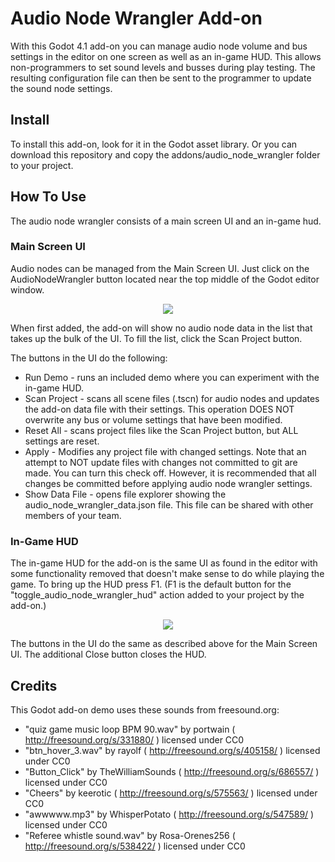 # Audio Node Wrangler Add-on

With this Godot 4.1 add-on you can manage audio node volume and bus settings in the editor on one screen as well as an in-game HUD. This allows non-programmers to set sound levels and busses during play testing. The resulting configuration file can then be sent to the programmer to update the sound node settings.

## Install

To install this add-on, look for it in the Godot asset library. Or you can download this repository and copy the addons/audio_node_wrangler folder to your project.

## How To Use

The audio node wrangler consists of a main screen UI and an in-game hud.

### Main Screen UI
Audio nodes can be managed from the Main Screen UI. Just click on the AudioNodeWrangler button located near the top middle of the Godot editor window.

<p align="center">
<img src="./readme_images/audio_node_wrangler_ui.png" />
</p>

When first added, the add-on will show no audio node data in the list that takes up the bulk of the UI. To fill the list, click the Scan Project button.

The buttons in the UI do the following:

- Run Demo - runs an included demo where you can experiment with the in-game HUD.
- Scan Project - scans all scene files (.tscn) for audio nodes and updates the add-on data file with their settings. This operation DOES NOT overwrite any bus or volume settings that have been modified.
- Reset All - scans project files like the Scan Project button, but ALL settings are reset.
- Apply - Modifies any project file with changed settings. Note that an attempt to NOT update files with changes not committed to git are made. You can turn this check off. However, it is recommended that all changes be committed before applying audio node wrangler settings.
- Show Data File - opens file explorer showing the audio_node_wrangler_data.json file. This file can be shared with other members of your team.


### In-Game HUD
The in-game HUD for the add-on is the same UI as found in the editor with some functionality removed that doesn't make sense to do while playing the game. To bring up the HUD press F1. (F1 is the default button for the "toggle_audio_node_wrangler_hud" action added to your project by the add-on.)

<p align="center">
<img src="./readme_images/audio_node_wrangler_hud_ui.png" />
</p>

The buttons in the UI do the same as described above for the Main Screen UI. The additional Close button closes the HUD.


## Credits

This Godot add-on demo uses these sounds from freesound.org:

- "quiz game music loop BPM 90.wav" by portwain ( http://freesound.org/s/331880/ ) licensed under CC0
- "btn_hover_3.wav" by rayolf ( http://freesound.org/s/405158/ ) licensed under CC0
- "Button_Click" by TheWilliamSounds ( http://freesound.org/s/686557/ ) licensed under CC0
- "Cheers" by keerotic ( http://freesound.org/s/575563/ ) licensed under CC0
- "awwwww.mp3" by WhisperPotato ( http://freesound.org/s/547589/ ) licensed under CC0
- "Referee whistle sound.wav" by Rosa-Orenes256 ( http://freesound.org/s/538422/ ) licensed under CC0




